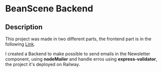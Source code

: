 # BeanScene Backend

## Description

This project was made in two different parts, the frontend part is in the following [Link](https://github.com/Facusan2016/CoffeeShop).

I created a Backend to make possible to send emails in the Newsletter component, using **nodeMailer** and handle erros using **express-validator**, the project it's deployed on Railway.
